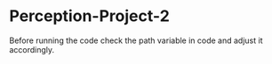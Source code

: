 # Perception-Project-2
Before running the code check the path variable in code and adjust it accordingly.
